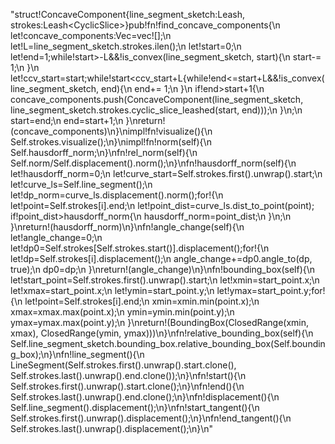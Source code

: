 "struct!ConcaveComponent{line_segment_sketch:Leash<LineSegmentSketch>, strokes:Leash<CyclicSlice<LineSegmentStroke>>}pub!fn!find_concave_components{\n    let!concave_components:Vec<ConcaveComponent>=vec![];\n    let!L=line_segment_sketch.strokes.ilen();\n    let!start=0;\n    let!end=1;while!start>-L&&!is_convex(line_segment_sketch, start){\n        start-= 1;\n    }\n    let!ccv_start=start;while!start<ccv_start+L{while!end<=start+L&&!is_convex(line_segment_sketch, end){\n            end+= 1;\n        }\n        if!end>start+1{\n            concave_components.push(ConcaveComponent(line_segment_sketch, line_segment_sketch.strokes.cyclic_slice_leashed(start, end)));\n        }\n;\n        start=end;\n        end=start+1;\n    }\nreturn!(concave_components)\n}\nimpl!fn!visualize(){\n    Self.strokes.visualize();\n}\nimpl!fn!norm(self){\n    Self.hausdorff_norm;\n}\nfn!rel_norm(self){\n    Self.norm/Self.displacement().norm();\n}\nfn!hausdorff_norm(self){\n    let!hausdorff_norm=0;\n    let!curve_start=Self.strokes.first().unwrap().start;\n    let!curve_ls=Self.line_segment();\n    let!dp_norm=curve_ls.displacement().norm();for!{\n        let!point=Self.strokes[i].end;\n        let!point_dist=curve_ls.dist_to_point(point);        if!point_dist>hausdorff_norm{\n            hausdorff_norm=point_dist;\n        }\n;\n    }\nreturn!(hausdorff_norm)\n}\nfn!angle_change(self){\n    let!angle_change=0;\n    let!dp0=Self.strokes[Self.strokes.start()].displacement();for!{\n        let!dp=Self.strokes[i].displacement();\n        angle_change+=dp0.angle_to(dp, true);\n        dp0=dp;\n    }\nreturn!(angle_change)\n}\nfn!bounding_box(self){\n    let!start_point=Self.strokes.first().unwrap().start;\n    let!xmin=start_point.x;\n    let!xmax=start_point.x;\n    let!ymin=start_point.y;\n    let!ymax=start_point.y;for!{\n        let!point=Self.strokes[i].end;\n        xmin=xmin.min(point.x);\n        xmax=xmax.max(point.x);\n        ymin=ymin.min(point.y);\n        ymax=ymax.max(point.y);\n    }\nreturn!(BoundingBox(ClosedRange(xmin, xmax), ClosedRange(ymin, ymax)))\n}\nfn!relative_bounding_box(self){\n    Self.line_segment_sketch.bounding_box.relative_bounding_box(Self.bounding_box);\n}\nfn!line_segment(){\n    LineSegment(Self.strokes.first().unwrap().start.clone(), Self.strokes.last().unwrap().end.clone());\n}\nfn!start(){\n    Self.strokes.first().unwrap().start.clone();\n}\nfn!end(){\n    Self.strokes.last().unwrap().end.clone();\n}\nfn!displacement(){\n    Self.line_segment().displacement();\n}\nfn!start_tangent(){\n    Self.strokes.first().unwrap().displacement();\n}\nfn!end_tangent(){\n    Self.strokes.last().unwrap().displacement();\n}\n"